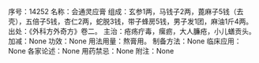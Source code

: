 序号：14252
名称：会通灵应膏
组成：玄参1两，马钱子2两，蓖麻子5钱（去壳），五倍子5钱，杏仁2两，蛇脱3钱，带子蜂房5钱，男子发1团，麻油1斤4两。
出处：《外科方外奇方》卷二。
主治：疮疡疔毒，瘰疬，大人臁疮，小儿蟮贡头。
加减：None
功效：None
用法用量：熬膏用。
制备方法：None
临床应用：None
各家论述：None
用药禁忌：None
附注：None
